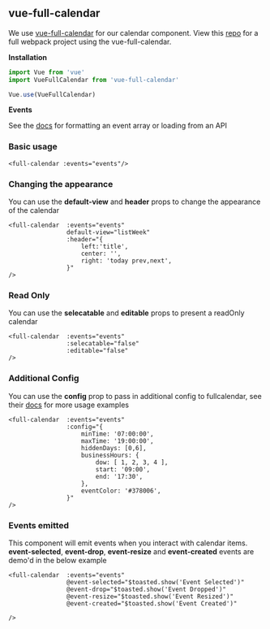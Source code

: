## vue-full-calendar
We use [vue-full-calendar](https://github.com/croudtech/vue-fullcalendar) for our calendar component. View this [repo](https://github.com/BrockReece/vue-fullcalendar-example) for a full webpack project using the vue-full-calendar.

**Installation**

```js static
import Vue from 'vue'
import VueFullCalendar from 'vue-full-calendar'

Vue.use(VueFullCalendar)
```

**Events**

See the [docs](https://github.com/croudtech/vue-fullcalendar#using-a-json-feed) for formatting an event array or loading from an API

### Basic usage

    <full-calendar :events="events"/>

### Changing the appearance
You can use the **default-view** and **header** props to change the appearance of the calendar

    <full-calendar  :events="events"
                    default-view="listWeek"
                    :header="{
                        left:'title',
                        center: '',
                        right: 'today prev,next',
                    }"
    />

### Read Only
You can use the **selecatable** and **editable** props to present a readOnly calendar

    <full-calendar  :events="events"
                    :selecatable="false"
                    :editable="false"
    />

### Additional Config
You can use the **config** prop to pass in additional config to fullcalendar, see their [docs](https://fullcalendar.io/docs/) for more usage examples

    <full-calendar  :events="events"
                    :config="{
                        minTime: '07:00:00',
                        maxTime: '19:00:00',
                        hiddenDays: [0,6],
                        businessHours: {
                            dow: [ 1, 2, 3, 4 ],
                            start: '09:00',
                            end: '17:30',
                        },
                        eventColor: '#378006',
                    }"
    />

### Events emitted
This component will emit events when you interact with calendar items. **event-selected**, **event-drop**, **event-resize** and **event-created** events are demo'd in the below example

    <full-calendar  :events="events"
                    @event-selected="$toasted.show('Event Selected')"
                    @event-drop="$toasted.show('Event Dropped')"
                    @event-resize="$toasted.show('Event Resized')"
                    @event-created="$toasted.show('Event Created')"

    />
